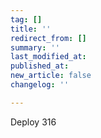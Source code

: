 ```yaml
---
tag: []
title: ''
redirect_from: []
summary: ''
last_modified_at: 
published_at: 
new_article: false
changelog: ''

---
```

Deploy 316